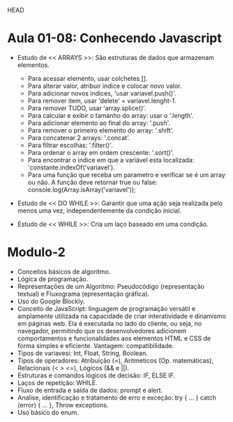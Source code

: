 HEAD
# Aula 01-08: Conhecendo Javascript 

* Estudo de << ARRAYS >>: São estruturas de dados que armazenam elementos.
  - Para acessar elemento, usar colchetes [].
  - Para alterar valor, atribuir indice e colocar novo valor.
  - Para adicionar novos indices, 'usar variavel.push()'.
  - Para remover item, usar 'delete' = variavel.lenght-1.
  - Para remover TUDO, usar 'array.splice()'.
  - Para calcular e exibir o tamanho do array: usar o '.length'.
  - Para adicionar elemento ao final do array: '.push'.
  - Para remover o primeiro elemento do array: '.shift'.
  - Para concatenar 2 arrays: '.concat'.
  - Para filtrar escolhas: '.filter()'.
  - Para ordenar o array em ordem crescente: '.sort()'.
  - Para encontrar o indice em que a variável esta localizada: 'constante.indexOf('variavel').
  - Para uma função que receba um parametro e verificar se é um array ou não. A função deve
retornar true ou false: console.log(Array.isArray('variavel'));


* Estudo de << DO WHILE >>: Garantir que uma ação seja realizada pelo menos uma vez, independentemente da condição inicial.

   
* Estudo de << WHILE >>: Cria um laço baseado em uma condição.

# Modulo-2

- Conceitos básicos de algoritmo.
- Lógica de programação.
- Representações de um Algoritmo: Pseudocódigo (representação textual) e Fluxograma (epresentação gráfica).
- Uso do Google Blockly.
- Conceito de JavaScript: linguagem de programação versátil e amplamente utilizada na capacidade de criar interatividade e dinamismo em páginas web. Ela é executada no lado do cliente, ou seja, no navegador, permitindo que os desenvolvedores adicionem comportamentos e funcionalidades aos elementos HTML e CSS de forma simples e eficiente. Vantagem: compatibilidade.
- Tipos de variavesi: Int, Float, String, Boolean.
- Tipos de operadores: Atribuição (=), Aritmeticos (Op. matemáticas), Relacionais (< > <=), Lógicos (&& e ||).
- Estruturas e comandos lógicos de decisão: IF, ELSE IF.
- Laços de repetição: WHILE.
- Fluxo de entrada e saída de dados: prompt e alert.
- Analise, identificação e tratamento de erro e exceção: try { ... } catch (error) { ... }, Throw exceptions.
- Uso básico do enum.